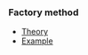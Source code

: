 ### Factory method
* [Theory](https://refactoring.guru/ru/design-patterns/factory-method)
* [Example](https://refactoring.guru/ru/design-patterns/factory-method/java/example)